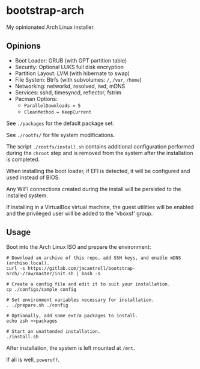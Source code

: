 # bootstrap-arch

My opinionated Arch Linux installer.

## Opinions

- Boot Loader: GRUB (with GPT partition table)
- Security: Optional LUKS full disk encryption
- Partition Layout: LVM (with hibernate to swap)
- File System: Btrfs (with subvolumes: `/`, `/var`, `/home`)
- Networking: networkd, resolved, iwd, mDNS
- Services: sshd, timesyncd, reflector, fstrim
- Pacman Options:
  - `ParallelDownloads = 5`
  - `CleanMethod = KeepCurrent`

See `./packages` for the default package set.

See `./rootfs/` for file system modifications.

The script `./rootfs/install.sh` contains additional configuration
performed during the `chroot` step and is removed from the system
after the installation is completed.

When installing the boot loader, if EFI is detected, it will be
configured and used instead of BIOS.

Any WIFI connections created during the install will be persisted to
the installed system.

If installing in a VirtualBox virtual machine, the guest utilities
will be enabled and the privileged user will be added to the 'vboxsf'
group.

## Usage

Boot into the Arch Linux ISO and prepare the environment:

```
# Download an archive of this repo, add SSH keys, and enable mDNS (archiso.local).
curl -s https://gitlab.com/jmcantrell/bootstrap-arch/-/raw/master/init.sh | bash -s

# Create a config file and edit it to suit your installation.
cp ./configs/sample config

# Set environment variables necessary for installation.
. ./prepare.sh ./config

# Optionally, add some extra packages to install.
echo zsh >>packages

# Start an unattended installation.
./install.sh
```

After installation, the system is left mounted at `/mnt`.

If all is well, `poweroff`.
